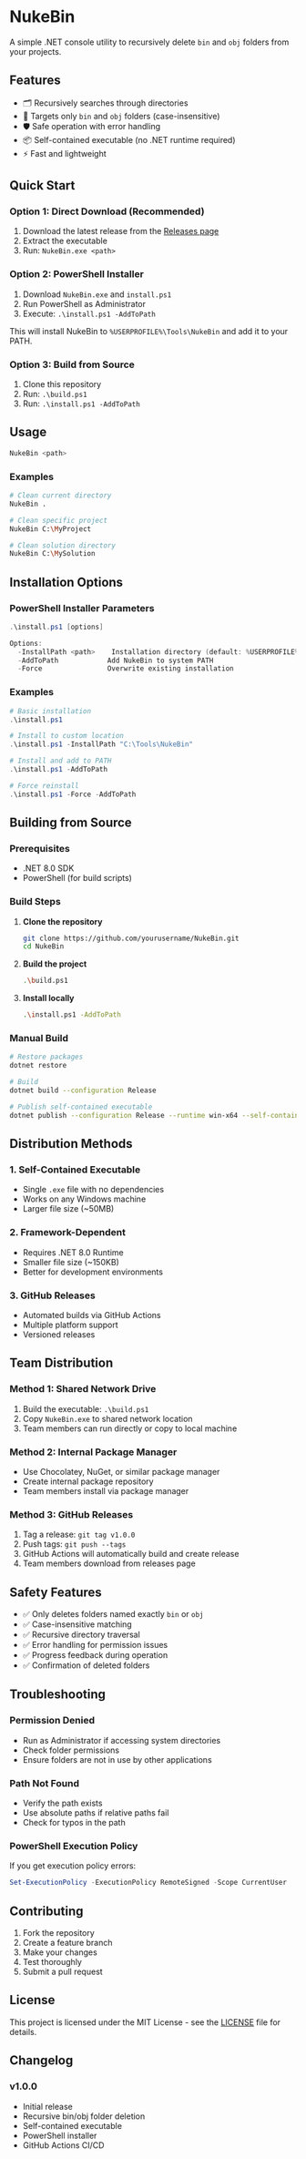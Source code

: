 # NukeBin

A simple .NET console utility to recursively delete `bin` and `obj` folders from your projects.

## Features

- 🗂️ Recursively searches through directories
- 🎯 Targets only `bin` and `obj` folders (case-insensitive)
- 🛡️ Safe operation with error handling
- 📦 Self-contained executable (no .NET runtime required)
- ⚡ Fast and lightweight

## Quick Start

### Option 1: Direct Download (Recommended)

1. Download the latest release from the [Releases page](https://github.com/yourusername/NukeBin/releases)
2. Extract the executable
3. Run: `NukeBin.exe <path>`

### Option 2: PowerShell Installer

1. Download `NukeBin.exe` and `install.ps1`
2. Run PowerShell as Administrator
3. Execute: `.\install.ps1 -AddToPath`

This will install NukeBin to `%USERPROFILE%\Tools\NukeBin` and add it to your PATH.

### Option 3: Build from Source

1. Clone this repository
2. Run: `.\build.ps1`
3. Run: `.\install.ps1 -AddToPath`

## Usage

```bash
NukeBin <path>
```

### Examples

```bash
# Clean current directory
NukeBin .

# Clean specific project
NukeBin C:\MyProject

# Clean solution directory
NukeBin C:\MySolution
```

## Installation Options

### PowerShell Installer Parameters

```powershell
.\install.ps1 [options]

Options:
  -InstallPath <path>    Installation directory (default: %USERPROFILE%\Tools\NukeBin)
  -AddToPath            Add NukeBin to system PATH
  -Force                Overwrite existing installation
```

### Examples

```powershell
# Basic installation
.\install.ps1

# Install to custom location
.\install.ps1 -InstallPath "C:\Tools\NukeBin"

# Install and add to PATH
.\install.ps1 -AddToPath

# Force reinstall
.\install.ps1 -Force -AddToPath
```

## Building from Source

### Prerequisites

- .NET 8.0 SDK
- PowerShell (for build scripts)

### Build Steps

1. **Clone the repository**
   ```bash
   git clone https://github.com/yourusername/NukeBin.git
   cd NukeBin
   ```

2. **Build the project**
   ```bash
   .\build.ps1
   ```

3. **Install locally**
   ```bash
   .\install.ps1 -AddToPath
   ```

### Manual Build

```bash
# Restore packages
dotnet restore

# Build
dotnet build --configuration Release

# Publish self-contained executable
dotnet publish --configuration Release --runtime win-x64 --self-contained true --output ./publish
```

## Distribution Methods

### 1. Self-Contained Executable
- Single `.exe` file with no dependencies
- Works on any Windows machine
- Larger file size (~50MB)

### 2. Framework-Dependent
- Requires .NET 8.0 Runtime
- Smaller file size (~150KB)
- Better for development environments

### 3. GitHub Releases
- Automated builds via GitHub Actions
- Multiple platform support
- Versioned releases

## Team Distribution

### Method 1: Shared Network Drive
1. Build the executable: `.\build.ps1`
2. Copy `NukeBin.exe` to shared network location
3. Team members can run directly or copy to local machine

### Method 2: Internal Package Manager
- Use Chocolatey, NuGet, or similar package manager
- Create internal package repository
- Team members install via package manager

### Method 3: GitHub Releases
1. Tag a release: `git tag v1.0.0`
2. Push tags: `git push --tags`
3. GitHub Actions will automatically build and create release
4. Team members download from releases page

## Safety Features

- ✅ Only deletes folders named exactly `bin` or `obj`
- ✅ Case-insensitive matching
- ✅ Recursive directory traversal
- ✅ Error handling for permission issues
- ✅ Progress feedback during operation
- ✅ Confirmation of deleted folders

## Troubleshooting

### Permission Denied
- Run as Administrator if accessing system directories
- Check folder permissions
- Ensure folders are not in use by other applications

### Path Not Found
- Verify the path exists
- Use absolute paths if relative paths fail
- Check for typos in the path

### PowerShell Execution Policy
If you get execution policy errors:
```powershell
Set-ExecutionPolicy -ExecutionPolicy RemoteSigned -Scope CurrentUser
```

## Contributing

1. Fork the repository
2. Create a feature branch
3. Make your changes
4. Test thoroughly
5. Submit a pull request

## License

This project is licensed under the MIT License - see the [LICENSE](LICENSE) file for details.

## Changelog

### v1.0.0
- Initial release
- Recursive bin/obj folder deletion
- Self-contained executable
- PowerShell installer
- GitHub Actions CI/CD
